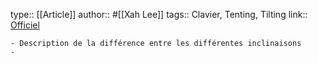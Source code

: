 type:: [[Article]]
author:: #[[Xah Lee]]
tags:: Clavier, Tenting, Tilting
link:: [Officiel](http://xahlee.info/kbd/keyboard_tilt_tenting_orientation.html)

	- Description de la différence entre les différentes inclinaisons
	-